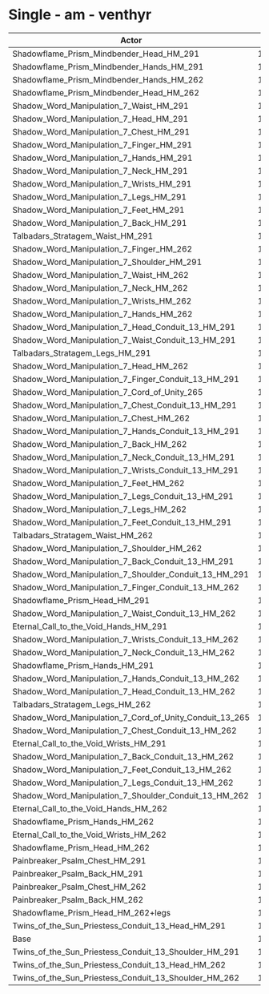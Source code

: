 # Single - am - venthyr
| Actor | DPS | Increase |
|---|:---:|:---:|
|Shadowflame_Prism_Mindbender_Head_HM_291|12630|18.38%|
|Shadowflame_Prism_Mindbender_Hands_HM_291|12611|18.20%|
|Shadowflame_Prism_Mindbender_Hands_HM_262|12421|16.42%|
|Shadowflame_Prism_Mindbender_Head_HM_262|12379|16.03%|
|Shadow_Word_Manipulation_7_Waist_HM_291|11966|12.15%|
|Shadow_Word_Manipulation_7_Head_HM_291|11964|12.14%|
|Shadow_Word_Manipulation_7_Chest_HM_291|11937|11.88%|
|Shadow_Word_Manipulation_7_Finger_HM_291|11936|11.87%|
|Shadow_Word_Manipulation_7_Hands_HM_291|11924|11.76%|
|Shadow_Word_Manipulation_7_Neck_HM_291|11908|11.61%|
|Shadow_Word_Manipulation_7_Wrists_HM_291|11895|11.49%|
|Shadow_Word_Manipulation_7_Legs_HM_291|11869|11.24%|
|Shadow_Word_Manipulation_7_Feet_HM_291|11861|11.17%|
|Shadow_Word_Manipulation_7_Back_HM_291|11836|10.94%|
|Talbadars_Stratagem_Waist_HM_291|11815|10.74%|
|Shadow_Word_Manipulation_7_Finger_HM_262|11802|10.62%|
|Shadow_Word_Manipulation_7_Shoulder_HM_291|11797|10.57%|
|Shadow_Word_Manipulation_7_Waist_HM_262|11780|10.42%|
|Shadow_Word_Manipulation_7_Neck_HM_262|11768|10.30%|
|Shadow_Word_Manipulation_7_Wrists_HM_262|11757|10.19%|
|Shadow_Word_Manipulation_7_Hands_HM_262|11749|10.12%|
|Shadow_Word_Manipulation_7_Head_Conduit_13_HM_291|11748|10.11%|
|Shadow_Word_Manipulation_7_Waist_Conduit_13_HM_291|11744|10.07%|
|Talbadars_Stratagem_Legs_HM_291|11739|10.03%|
|Shadow_Word_Manipulation_7_Head_HM_262|11732|9.96%|
|Shadow_Word_Manipulation_7_Finger_Conduit_13_HM_291|11720|9.85%|
|Shadow_Word_Manipulation_7_Cord_of_Unity_265|11718|9.83%|
|Shadow_Word_Manipulation_7_Chest_Conduit_13_HM_291|11716|9.81%|
|Shadow_Word_Manipulation_7_Chest_HM_262|11713|9.78%|
|Shadow_Word_Manipulation_7_Hands_Conduit_13_HM_291|11706|9.71%|
|Shadow_Word_Manipulation_7_Back_HM_262|11693|9.59%|
|Shadow_Word_Manipulation_7_Neck_Conduit_13_HM_291|11680|9.48%|
|Shadow_Word_Manipulation_7_Wrists_Conduit_13_HM_291|11676|9.44%|
|Shadow_Word_Manipulation_7_Feet_HM_262|11669|9.37%|
|Shadow_Word_Manipulation_7_Legs_Conduit_13_HM_291|11652|9.21%|
|Shadow_Word_Manipulation_7_Legs_HM_262|11649|9.18%|
|Shadow_Word_Manipulation_7_Feet_Conduit_13_HM_291|11634|9.05%|
|Talbadars_Stratagem_Waist_HM_262|11627|8.97%|
|Shadow_Word_Manipulation_7_Shoulder_HM_262|11624|8.95%|
|Shadow_Word_Manipulation_7_Back_Conduit_13_HM_291|11618|8.89%|
|Shadow_Word_Manipulation_7_Shoulder_Conduit_13_HM_291|11583|8.56%|
|Shadow_Word_Manipulation_7_Finger_Conduit_13_HM_262|11579|8.53%|
|Shadowflame_Prism_Head_HM_291|11572|8.47%|
|Shadow_Word_Manipulation_7_Waist_Conduit_13_HM_262|11559|8.34%|
|Eternal_Call_to_the_Void_Hands_HM_291|11558|8.33%|
|Shadow_Word_Manipulation_7_Wrists_Conduit_13_HM_262|11545|8.21%|
|Shadow_Word_Manipulation_7_Neck_Conduit_13_HM_262|11544|8.20%|
|Shadowflame_Prism_Hands_HM_291|11538|8.14%|
|Shadow_Word_Manipulation_7_Hands_Conduit_13_HM_262|11530|8.07%|
|Shadow_Word_Manipulation_7_Head_Conduit_13_HM_262|11513|7.91%|
|Talbadars_Stratagem_Legs_HM_262|11509|7.87%|
|Shadow_Word_Manipulation_7_Cord_of_Unity_Conduit_13_265|11504|7.82%|
|Shadow_Word_Manipulation_7_Chest_Conduit_13_HM_262|11501|7.79%|
|Eternal_Call_to_the_Void_Wrists_HM_291|11494|7.73%|
|Shadow_Word_Manipulation_7_Back_Conduit_13_HM_262|11473|7.53%|
|Shadow_Word_Manipulation_7_Feet_Conduit_13_HM_262|11453|7.35%|
|Shadow_Word_Manipulation_7_Legs_Conduit_13_HM_262|11434|7.17%|
|Shadow_Word_Manipulation_7_Shoulder_Conduit_13_HM_262|11412|6.96%|
|Eternal_Call_to_the_Void_Hands_HM_262|11391|6.77%|
|Shadowflame_Prism_Hands_HM_262|11363|6.50%|
|Eternal_Call_to_the_Void_Wrists_HM_262|11354|6.42%|
|Shadowflame_Prism_Head_HM_262|11283|5.76%|
|Painbreaker_Psalm_Chest_HM_291|11191|4.89%|
|Painbreaker_Psalm_Back_HM_291|11107|4.10%|
|Painbreaker_Psalm_Chest_HM_262|10981|2.93%|
|Painbreaker_Psalm_Back_HM_262|10975|2.86%|
|Shadowflame_Prism_Head_HM_262+legs|10707|0.35%|
|Twins_of_the_Sun_Priestess_Conduit_13_Head_HM_291|10694|0.24%|
|Base|10669|0.00%|
|Twins_of_the_Sun_Priestess_Conduit_13_Shoulder_HM_291|10535|-1.26%|
|Twins_of_the_Sun_Priestess_Conduit_13_Head_HM_262|10467|-1.90%|
|Twins_of_the_Sun_Priestess_Conduit_13_Shoulder_HM_262|10382|-2.69%|
